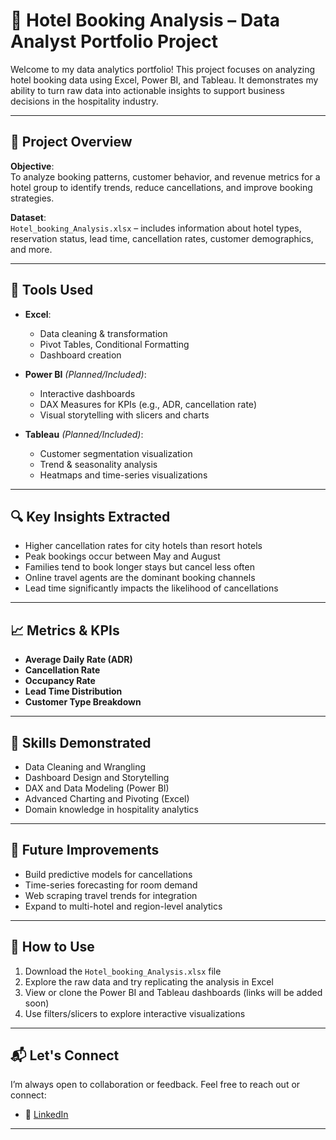 # 🏨 Hotel Booking Analysis – Data Analyst Portfolio Project

Welcome to my data analytics portfolio! This project focuses on analyzing hotel booking data using Excel, Power BI, and Tableau. It demonstrates my ability to turn raw data into actionable insights to support business decisions in the hospitality industry.

---

## 📁 Project Overview

**Objective**:  
To analyze booking patterns, customer behavior, and revenue metrics for a hotel group to identify trends, reduce cancellations, and improve booking strategies.

**Dataset**:  
`Hotel_booking_Analysis.xlsx` – includes information about hotel types, reservation status, lead time, cancellation rates, customer demographics, and more.

---

## 🧰 Tools Used

- **Excel**:  
  - Data cleaning & transformation  
  - Pivot Tables, Conditional Formatting  
  - Dashboard creation

- **Power BI** *(Planned/Included)*:  
  - Interactive dashboards  
  - DAX Measures for KPIs (e.g., ADR, cancellation rate)  
  - Visual storytelling with slicers and charts

- **Tableau** *(Planned/Included)*:  
  - Customer segmentation visualization  
  - Trend & seasonality analysis  
  - Heatmaps and time-series visualizations

---

## 🔍 Key Insights Extracted

- Higher cancellation rates for city hotels than resort hotels
- Peak bookings occur between May and August
- Families tend to book longer stays but cancel less often
- Online travel agents are the dominant booking channels
- Lead time significantly impacts the likelihood of cancellations

---

## 📈 Metrics & KPIs

- **Average Daily Rate (ADR)**
- **Cancellation Rate**
- **Occupancy Rate**
- **Lead Time Distribution**
- **Customer Type Breakdown**

---

## 🧠 Skills Demonstrated

- Data Cleaning and Wrangling  
- Dashboard Design and Storytelling  
- DAX and Data Modeling (Power BI)  
- Advanced Charting and Pivoting (Excel)  
- Domain knowledge in hospitality analytics

---

## 🚀 Future Improvements

- Build predictive models for cancellations  
- Time-series forecasting for room demand  
- Web scraping travel trends for integration  
- Expand to multi-hotel and region-level analytics

---

## 📌 How to Use

1. Download the `Hotel_booking_Analysis.xlsx` file
2. Explore the raw data and try replicating the analysis in Excel
3. View or clone the Power BI and Tableau dashboards (links will be added soon)
4. Use filters/slicers to explore interactive visualizations

---

## 📬 Let's Connect

I’m always open to collaboration or feedback. Feel free to reach out or connect:

- 💼 [LinkedIn](https://www.linkedin.com/in/gulam-gaus-darvesh-a0818536b/)  
---
